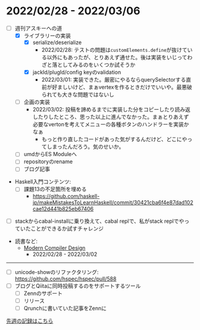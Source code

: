# 2022/02/28 - 2022/03/06

- [ ] 週刊アスキーへの道
    - [x] ライブラリーの実装
        - [x] serialize/deserialize
            - 2022/02/28: テストの問題は`customElements.define`が抜けている以外にもあったが、とりあえず通せた。後は実装をいじってわざと落としてみるのをいくつか試そうか
        - [x] jackId/plugId/config keyのvalidation
            - 2022/03/01: 実装できた。厳密にやるならquerySelectorする直前が好ましいけど、まぁvertexを作るときだけでいいや。最悪破られても大きな問題ではないし
    - [ ] 企画の実装
        - 2022/03/02: 投稿を諦めるまでに実装した分をコピーしたり読み返したりしたところ、思った以上に進んでなかった。まぁとりあえず必要なvertonを考えてメニューの各種ボタンのハンドラーを実装かなぁ
            - もっと作り直したコードがあった気がするんだけど、どこにやってしまったんだろう。気のせいか。
    - [ ] umdからES Moduleへ
    - [ ] repositoryのrename
    - [ ] ブログ記事
- Haskell入門コンテンツ:
    - [ ] 課題13の不足箇所を埋める
        - <https://github.com/haskell-jp/makeMistakesToLearnHaskell/commit/30421cba6f4e87dad102cae12d441b825eb67406>
- [ ] stackからcabal-installに乗り換えて、cabal replで、私がstack replでやっていたことができるか試すチャレンジ
- 読書など:
    - [Modern Compiler Design](https://www.springer.com/jp/book/9781461446989)
        - 2022/02/28 - 2022/03/02

------

- [ ] unicode-showのリファクタリング: <https://github.com/hspec/hspec/pull/588>
- [ ] ブログとQiitaに同時投稿するのをサポートするツール
    - [ ] Zennのサポート
    - [ ] リリース
    - [ ] Qrunchに書いていた記事をZennに

[先週の記録はこちら](https://github.com/igrep/daily-commits/blob/f9894ed59e8d41b9df56887c7e270bbe08580c78/yesterday.md)
